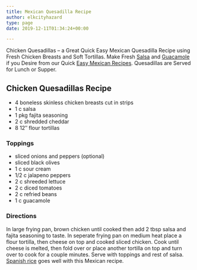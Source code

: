 ```yaml
---
title: Mexican Quesadilla Recipe
author: elkcityhazard
type: page
date: 2019-12-11T01:34:24+00:00

---
```

Chicken Quesadillas &#8211; a Great Quick Easy Mexican Quesadilla Recipe using Fresh Chicken Breasts and Soft Tortillas. Make Fresh [Salsa][1] and [Guacamole][2] if you Desire from our Quick [Easy Mexican Recipes][3]. Quesadillas are Served for Lunch or Supper.

## Chicken Quesadillas Recipe

  * 4 boneless skinless chicken breasts cut in strips
  * 1 c salsa
  * 1 pkg fajita seasoning
  * 2 c shredded cheddar
  * 8 12&#8243; flour tortillas

### Toppings

  * sliced onions and peppers (optional)
  * sliced black olives
  * 1 c sour cream
  * 1/2 c jalapeno peppers
  * 2 c shreeded lettuce
  * 2 c diced tomatoes
  * 2 c refried beans
  * 1 c guacamole

### Directions

In large frying pan, brown chicken until cooked then add 2 tbsp salsa and fajita seasoning to taste. In seperate frying pan on medium heat place a flour tortilla, then cheese on top and cooked sliced chicken. Cook until cheese is melted, then fold over or place another tortilla on top and turn over to cook for a couple minutes. Serve with toppings and rest of salsa. [Spanish rice][4] goes well with this Mexican recipe.

 [1]: /wordpress/appetizers/fresh-mexican-salsa-recipe/
 [2]: /wordpress/appetizers/scratch-guacamole-recipe/
 [3]: /wordpress/easy-mexican-recipes/
 [4]: /wordpress/easy-mexican-recipes/quick-spanish-rice-recipe/
